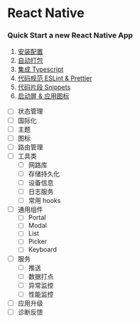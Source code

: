 # React Native

<h3>Quick Start a new React Native App</h3>

1. [安装配置](cross-platform/rn/start.md)
2. [自动打包](cross-platform/rn/autobuild.md)
3. [集成 Typescript](cross-platform/rn/rnwithts.md)
4. [代码规范 ESLint & Prettier](cross-platform/rn/lint.md)
5. [代码片段 Snippets](cross-platform/rn/snippets.md)
6. [启动屏 & 应用图标](cross-platform/rn/splash.md)
- [ ] 状态管理
- [ ] 国际化
- [ ] 主题
- [ ] 图标
- [ ] 路由管理
- [ ] 工具类
  - [ ] 网路库
  - [ ] 存储持久化
  - [ ] 设备信息
  - [ ] 日志服务
  - [ ] 常用 hooks
- [ ] 通用组件
  - [ ] Portal
  - [ ] Modal
  - [ ] List
  - [ ] Picker
  - [ ] Keyboard
- [ ] 服务
  - [ ] 推送
  - [ ] 数据打点
  - [ ] 异常监控
  - [ ] 性能监控
- [ ] 应用升级
- [ ] 诊断反馈
